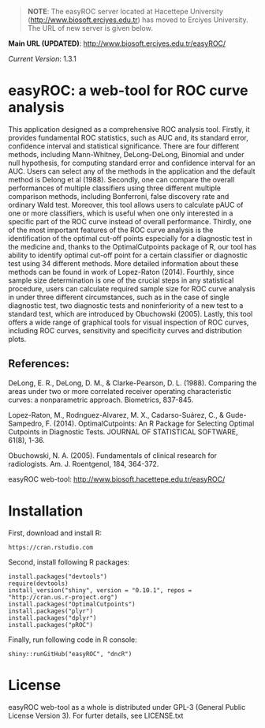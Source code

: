 > **NOTE**: The easyROC server located at Hacettepe University (http://www.biosoft.erciyes.edu.tr) has moved to Erciyes University. The URL of new server is given below.

**Main URL (UPDATED)**: http://www.biosoft.erciyes.edu.tr/easyROC/

*Current Version*: 1.3.1

# easyROC: a web-tool for ROC curve analysis

This application designed as a comprehensive ROC analysis tool. Firstly, it provides fundamental ROC statistics, such as AUC and, its standard error, confidence interval and statistical significance. There are four different methods, including Mann-Whitney, DeLong-DeLong, Binomial and under null hypothesis, for computing standard error and confidence interval for an AUC. Users can select any of the methods in the application and the default method is Delong et al (1988). Secondly, one can compare the overall performances of multiple classifiers using three different multiple comparison methods, including Bonferroni, false discovery rate and ordinary Wald test. Moreover, this tool allows users to calculate pAUC of one or more classifiers, which is useful when one only interested in a specific part of the ROC curve instead of overall performance. Thirdly, one of the most important features of the ROC curve analysis is the identification of the optimal cut-off points especially for a diagnostic test in the medicine and, thanks to the OptimalCutpoints package of R, our tool has ability to identify optimal cut-off point for a certain classifier or diagnostic test using 34 different methods. More detailed information about these methods can be found in work of Lopez-Raton (2014). Fourthly, since sample size determination is one of the crucial steps in any statistical procedure, users can calculate required sample size for ROC curve analysis in under three different circumstances, such as in the case of single diagnostic test, two diagnostic tests and noninferiority of a new test to a standard test, which are introduced by Obuchowski (2005). Lastly, this tool offers a wide range of graphical tools for visual inspection of ROC curves, including ROC curves, sensitivity and specificity curves and distribution plots.

## References:

DeLong, E. R., DeLong, D. M., & Clarke-Pearson, D. L. (1988). Comparing the areas under two or more correlated receiver operating characteristic curves: a nonparametric approach. Biometrics, 837-845.

Lopez-Raton, M., Rodrıguez-Alvarez, M. X., Cadarso-Suárez, C., & Gude-Sampedro, F. (2014). OptimalCutpoints: An R Package for Selecting Optimal Cutpoints in Diagnostic Tests. JOURNAL OF STATISTICAL SOFTWARE, 61(8), 1-36.

Obuchowski, N. A. (2005). Fundamentals of clinical research for radiologists. Am. J. Roentgenol, 184, 364-372.

easyROC web-tool: http://www.biosoft.hacettepe.edu.tr/easyROC/

# Installation

First, download and install R:

    https://cran.rstudio.com

Second, install following R packages:

    install.packages("devtools")
    require(devtools)
    install_version("shiny", version = "0.10.1", repos = "http://cran.us.r-project.org")
    install.packages("OptimalCutpoints")
    install.packages("plyr")
    install.packages("dplyr")
    install.packages("pROC")

Finally, run following code in R console:

    shiny::runGitHub("easyROC", "dncR")


# License

easyROC web-tool as a whole is distributed under GPL-3 (General Public License Version 3). For furter details, see LICENSE.txt
